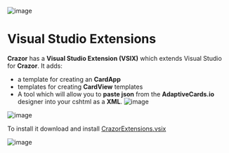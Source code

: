 

![image](https://user-images.githubusercontent.com/17789481/197238565-e3f895d0-6def-4d41-aba2-721d5432b1ef.png)

# Visual Studio Extensions
**Crazor** has a **Visual Studio Extension (VSIX)**  which extends Visual Studio for **Crazor**. It adds:

* a template for creating an **CardApp**
* templates for creating **CardView** templates
* A tool which will allow you to **paste json** from the **AdaptiveCards.io** designer into your cshtml as a **XML**.
![image](https://user-images.githubusercontent.com/17789481/197404452-1b7da0b9-72e8-4b84-bcf4-5e03caec0d38.png)

![image](https://user-images.githubusercontent.com/17789481/196826860-263d6bfa-093c-4ae3-9c88-8205d316a205.png)

To install it download and install [CrazorExtensions.vsix](https://github.com/microsoft/crazor/raw/main/CrazorExtensions.vsix)

![image](https://user-images.githubusercontent.com/17789481/197365048-6a74c3d5-85cd-4c04-a07a-eef2a46e0ddf.png)
